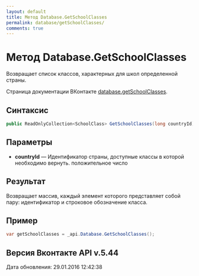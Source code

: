 ```yaml
---
layout: default
title: Метод Database.GetSchoolClasses
permalink: database/getSchoolClasses/
comments: true
---
```

# Метод Database.GetSchoolClasses
Возвращает список классов, характерных для школ определенной страны.

Страница документации ВКонтакте [database.getSchoolClasses](https://vk.com/dev/database.getSchoolClasses).

## Синтаксис
``` csharp
public ReadOnlyCollection<SchoolClass> GetSchoolClasses(long countryId)
```

## Параметры
+ **countryId** — Идентификатор страны, доступные классы в которой необходимо вернуть. положительное число

## Результат
Возвращает массив, каждый элемент которого представляет собой пару: идентификатор и строковое обозначение класса.

## Пример
``` csharp
var getSchoolClasses = _api.Database.GetSchoolClasses();
```

## Версия Вконтакте API v.5.44
Дата обновления: 29.01.2016 12:42:38
